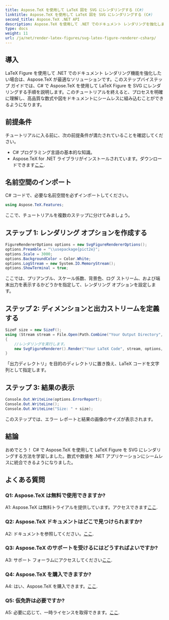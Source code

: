 ```yaml
---
title: Aspose.TeX を使用して LaTeX 図を SVG にレンダリングする (C#)
linktitle: Aspose.TeX を使用して LaTeX 図を SVG にレンダリングする (C#)
second_title: Aspose.TeX .NET API
description: Aspose.TeX を使用して .NET でのドキュメント レンダリングを強化します。数式をシームレスに統合するために、LaTeX 図を C# で SVG にレンダリングする方法を学びます。
type: docs
weight: 11
url: /ja/net/render-latex-figures/svg-latex-figure-renderer-csharp/
---
```

## 導入

LaTeX Figure を使用して .NET でのドキュメント レンダリング機能を強化したい場合は、Aspose.TeX が最適なソリューションです。このステップバイステップ ガイドでは、C# で Aspose.TeX を使用して LaTeX Figure を SVG にレンダリングする手順を説明します。このチュートリアルを終えると、プロセスを明確に理解し、高品質な数式や図をドキュメントにシームレスに組み込むことができるようになります。

## 前提条件

チュートリアルに入る前に、次の前提条件が満たされていることを確認してください。

- C# プログラミング言語の基本的な知識。
-  Aspose.TeX for .NET ライブラリがインストールされています。ダウンロードできます[ここ](https://releases.aspose.com/tex/net/).

## 名前空間のインポート

C# コードで、必要な名前空間を必ずインポートしてください。

```csharp
using Aspose.TeX.Features;
```

ここで、チュートリアルを複数のステップに分けてみましょう。

## ステップ 1: レンダリング オプションを作成する

```csharp
FigureRendererOptions options = new SvgFigureRendererOptions();
options.Preamble = "\\usepackage{pict2e}";
options.Scale = 3000;
options.BackgroundColor = Color.White;
options.LogStream = new System.IO.MemoryStream();
options.ShowTerminal = true;
```

ここでは、プリアンブル、スケール係数、背景色、ログ ストリーム、および端末出力を表示するかどうかを指定して、レンダリング オプションを設定します。

## ステップ 2: ディメンションと出力ストリームを定義する

```csharp
SizeF size = new SizeF();
using (Stream stream = File.Open(Path.Combine("Your Output Directory", "text-and-formula.svg"), FileMode.Create))
{
    //レンダリングを実行します。
    new SvgFigureRenderer().Render("Your LaTeX Code", stream, options, out size);
}
```

「出力ディレクトリ」を目的のディレクトリに置き換え、LaTeX コードを文字列として指定します。

## ステップ 3: 結果の表示

```csharp
Console.Out.WriteLine(options.ErrorReport);
Console.Out.WriteLine();
Console.Out.WriteLine("Size: " + size);
```

このステップでは、エラー レポートと結果の画像のサイズが表示されます。

## 結論

おめでとう！ C# で Aspose.TeX を使用して LaTeX Figure を SVG にレンダリングする方法を学習しました。数式や数値を .NET アプリケーションにシームレスに統合できるようになりました。

## よくある質問

### Q1: Aspose.TeX は無料で使用できますか?

 A1: Aspose.TeX は無料トライアルを提供しています。アクセスできます[ここ](https://releases.aspose.com/).

### Q2: Aspose.TeX ドキュメントはどこで見つけられますか?

 A2: ドキュメントを参照してください。[ここ](https://reference.aspose.com/tex/net/).

### Q3: Aspose.TeX のサポートを受けるにはどうすればよいですか?

 A3: サポート フォーラムにアクセスしてください[ここ](https://forum.aspose.com/c/tex/47).

### Q4: Aspose.TeX を購入できますか?

 A4: はい、Aspose.TeX を購入できます。[ここ](https://purchase.aspose.com/buy).

### Q5: 仮免許は必要ですか?

 A5: 必要に応じて、一時ライセンスを取得できます。[ここ](https://purchase.aspose.com/temporary-license/).